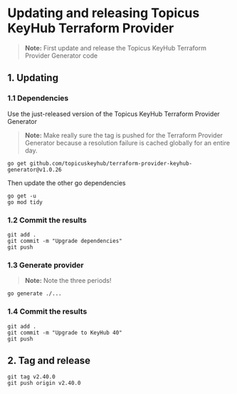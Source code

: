 # Updating and releasing Topicus KeyHub Terraform Provider 

> **Note:** First update and release the Topicus KeyHub Terraform Provider Generator code

## 1. Updating

### 1.1 Dependencies

Use the just-released version of the Topicus KeyHub Terraform Provider Generator

> **Note:** Make really sure the tag is pushed for the Terraform Provider Generator because a resolution failure is cached globally for an entire day.

```Shell
go get github.com/topicuskeyhub/terraform-provider-keyhub-generator@v1.0.26
```

Then update the other go dependencies

```Shell
go get -u
go mod tidy
```

### 1.2 Commit the results

```Shell
git add .
git commit -m "Upgrade dependencies"
git push
```

### 1.3 Generate provider

> **Note:** Note the three periods!

```Shell
go generate ./...
```

### 1.4 Commit the results

```Shell
git add .
git commit -m "Upgrade to KeyHub 40"
git push
```

## 2. Tag and release

```Shell
git tag v2.40.0
git push origin v2.40.0
```
